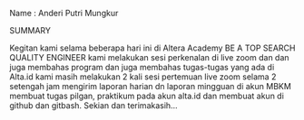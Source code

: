Name : Anderi Putri Mungkur 

SUMMARY 

Kegitan kami selama beberapa hari ini di Altera Academy BE A TOP SEARCH QUALITY ENGINEER kami melakukan sesi perkenalan di live zoom dan dan juga membahas program dan juga membahas tugas-tugas yang ada di Alta.id kami masih melakukan 2 kali sesi pertemuan live zoom selama 2 setengah jam mengirim laporan harian dn laporan mingguan di akun MBKM membuat tugas pilgan, praktikum pada akun alta.id dan membuat akun di github dan gitbash. 
Sekian dan terimakasih…
